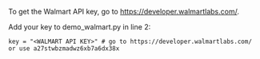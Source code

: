 
To get the Walmart API key, go to https://developer.walmartlabs.com/.

Add your key to demo_walmart.py in line 2:

    key = "<WALMART API KEY>" # go to https://developer.walmartlabs.com/ or use a27stwbzmadwz6xb7a6dx38x
    
    
